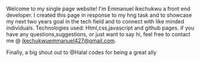 Welcome to my single page website!
I'm Emmanuel ikechukwu a front end developer. I created this page in response to my hng task and to showcase my next two years goal in the tech field and to connect with like minded individuals.
Technologies used: Html,css,javascript and github pages.
if you have any questions,suggestions, or just want to say hi, feel free to contact me @ ikechukwuemmanuel427@gmail.com.

Finally, a big shout out to @Halal codes for being a great ally
